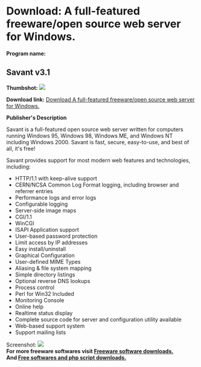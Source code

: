 # Download: A full-featured freeware/open source web server for Windows.

**Program name:**

## Savant v3.1

  
**Thumbshot:** ![](http://www.freewarefiles.com/screenshot/savant_md.gif)   
  
**Download link:** [Download A full-featured freeware/open source web server for Windows.](http://freesoftwares.boysofts.com/Savant-V_program_632.html)  
  


**Publisher's Description**  
  


Savant is a full-featured open source web server written for computers running Windows 95, Windows 98, Windows ME, and Windows NT including Windows 2000. Savant is fast, secure, easy-to-use, and best of all, it's free! 

Savant provides support for most modern web features and technologies, including:

  * HTTP/1.1 with keep-alive support 
  * CERN/NCSA Common Log Format logging, including browser and referrer entries 
  * Performance logs and error logs 
  * Configurable logging 
  * Server-side image maps 
  * CGI/1.1 
  * WinCGI 
  * ISAPI Application support 
  * User-based password protection 
  * Limit access by IP addresses 
  * Easy install/uninstall 
  * Graphical Configuration 
  * User-defined MIME Types 
  * Aliasing & file system mapping 
  * Simple directory listings 
  * Optional reverse DNS lookups 
  * Process control 
  * Perl for Win32 Included 
  * Monitoring Console 
  * Online help 
  * Realtime status display 
  * Complete source code for server and configuration utility available 
  * Web-based support system 
  * Support mailing lists 

  
  
Screenshot: ![](http://www.freewarefiles.com/screenshot/savant.gif)   
**For more freeware softwares visit [Freeware software downloads.](http://freesoftwares.boysofts.com/)**   
**And [Free softwares and php script downloads.](http://www.boysofts.com/)**
